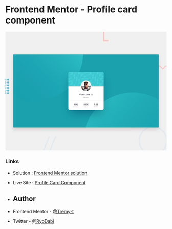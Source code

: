 # Frontend Mentor - Profile card component

![Design preview for the Profile card component coding challenge](./design/desktop-preview.jpg)

### Links

- Solution : [Frontend Mentor solution](https://www.frontendmentor.io/solutions/profile-card-htmlcss-ih9QQ_VEgm)
- Live Site : [Profile Card Component](https://tremy-t.github.io/Profile-card-component/)

- ## Author

- Frontend Mentor - [@Tremy-t](https://www.frontendmentor.io/profile/Tremy-t)
- Twitter - [@RyoDabi](https://www.twitter.com/RyoDabi)
